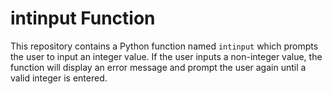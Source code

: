 # intinput Function

This repository contains a Python function named `intinput` which prompts the user to input an integer value. If the user inputs a non-integer value, 
the function will display an error message and prompt the user again until a valid integer is entered.
